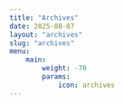 ```yaml
---
title: "Archives"
date: 2025-08-07
layout: "archives"
slug: "archives"
menu:
    main:
        weight: -70
        params: 
            icon: archives
---
```


